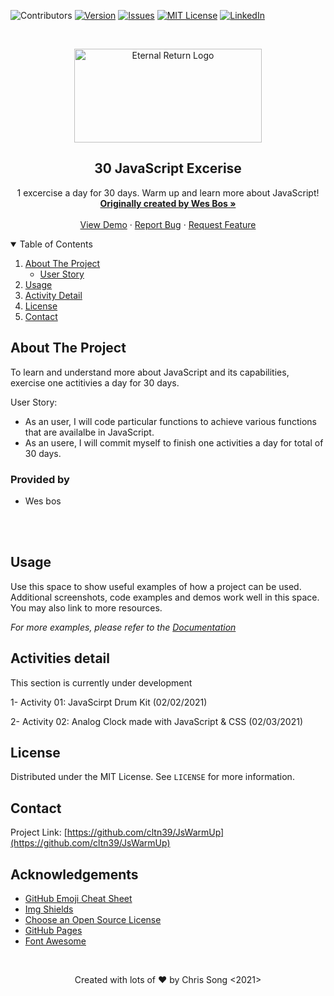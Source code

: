 <!-- PROJECT SHIELDS -->
<!-- https://www.markdownguide.org/basic-syntax/#reference-style-links-->
![Contributors][language-shield]
[![Version][version-shield]][version-url]
[![Issues][issues-shield]][issues-url]
[![MIT License][license-shield]][license-url]
[![LinkedIn][linkedin-shield]][linkedin-url]



<!-- PROJECT LOGO -->
<br />
<p align="center">
  <a href="https://github.com/cltn39/JsWarmUp/edit/main/README.md">
    <img src="https://wptavern.com/wp-content/uploads/2017/01/javascript30.png" alt="Eternal Return Logo" width="300" height="150">
  </a>

  <h2 align="center">30 JavaScript Excerise</h2>

  <p align="center">
    1 excercise a day for 30 days. Warm up and learn more about JavaScript!
    <br />
    <a href="https://javascript30.com/"><strong>Originally created by Wes Bos »</strong></a>
    <br />
    <br />
    <a href="https://github.com/cltn39/JsWarmUp">View Demo</a>
    ·
    <a href="https://github.com/cltn39/JsWarmUp">Report Bug</a>
    ·
    <a href="https://github.com/cltn39/JsWarmUp">Request Feature</a>
  </p>
</p>



<!-- TABLE OF CONTENTS -->
<details open="open">
  <summary>Table of Contents</summary>
  <ol>
    <li>
      <a href="#about-the-project">About The Project</a>
      <ul>
        <li><a href="#built-with">User Story</a></li>
      </ul>
    </li>
    <li><a href="#usage">Usage</a></li>
    <li><a href="#roadmap">Activity Detail</a></li>
    <li><a href="#license">License</a></li>
    <li><a href="#contact">Contact</a></li>
  </ol>
</details>



<!-- ABOUT THE PROJECT -->
## About The Project

To learn and understand more about JavaScript and its capabilities, exercise one actitivies a day for 30 days.

User Story:
* As an user, I will code particular functions to achieve various functions that are availalbe in JavaScript.
* As an usere, I will commit myself to finish one activities a day for total of 30 days.

### Provided by

* Wes bos

<br><br>

<!-- USAGE EXAMPLES -->
## Usage

Use this space to show useful examples of how a project can be used. Additional screenshots, code examples and demos work well in this space. You may also link to more resources.

_For more examples, please refer to the [Documentation](https://example.com)_



<!-- ROADMAP -->
## Activities detail

This section is currently under development
<!-- See the [open issues](link) for a list of proposed features (and known issues). -->
1- Activity 01: JavaScirpt Drum Kit (02/02/2021)

2- Activity 02: Analog Clock made with JavaScript & CSS (02/03/2021)

<!-- LICENSE -->
## License

Distributed under the MIT License. See `LICENSE` for more information.

<!-- CONTACT -->
## Contact

Project Link: [https://github.com/cltn39/JsWarmUp](https://github.com/cltn39/JsWarmUp)



<!-- ACKNOWLEDGEMENTS -->
## Acknowledgements
* [GitHub Emoji Cheat Sheet](https://www.webpagefx.com/tools/emoji-cheat-sheet)
* [Img Shields](https://shields.io)
* [Choose an Open Source License](https://choosealicense.com)
* [GitHub Pages](https://pages.github.com)
* [Font Awesome](https://fontawesome.com)





<!-- MARKDOWN LINKS & IMAGES -->
[language-shield]: https://img.shields.io/github/languages/top/cltn39/JsWarmUp?color=red&style=for-the-badge
[version-shield]: https://img.shields.io/github/package-json/v/cltn39/ERDB?style=for-the-badge
[version-url]: https://github.com/othneildrew/Best-README-Template/network/members
[issues-shield]: https://img.shields.io/github/issues-closed/cltn39/JsWarmUp?color=yellow&style=for-the-badge
[issues-url]: https://github.com/cltn39/JsWarmUp/issues
[license-shield]: https://img.shields.io/apm/l/vim-mode?style=for-the-badge
[license-url]: https://github.com/cltn39/JsWarmUp/blob/main/LICENSE.txt
[linkedin-shield]: https://img.shields.io/badge/-LinkedIn-black.svg?style=for-the-badge&logo=linkedin&colorB=555
[linkedin-url]: https://www.linkedin.com/in/webdev-chisoo-chris-song/
[product-screenshot]: images/screenshot.png

<br />

  <p align="center">Created with lots of ❤️ by Chris Song <2021> </p>
</p>
